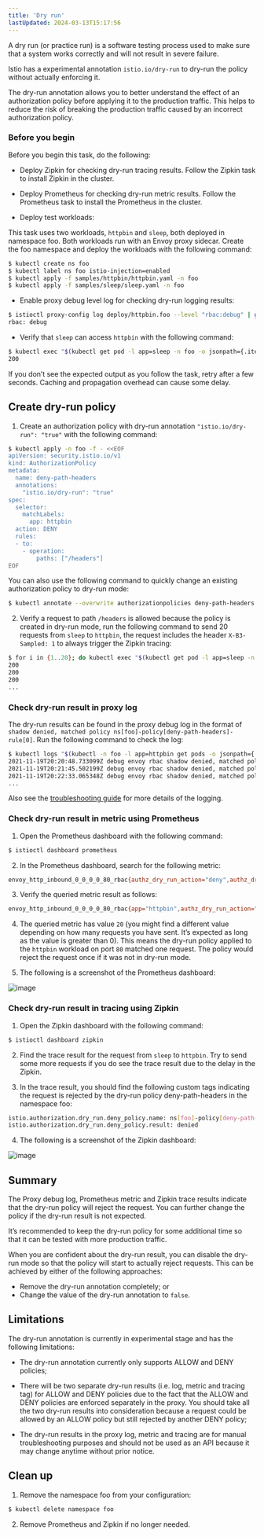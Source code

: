 ```yaml
---
title: 'Dry run'
lastUpdated: 2024-03-13T15:17:56
---
```


A dry run (or practice run) is a software testing process used to make sure that a system works correctly and will not result in severe failure.

Istio has a experimental annotation `istio.io/dry-run` to dry-run the policy without actually enforcing it.

The dry-run annotation allows you to better understand the effect of an authorization policy before applying it to the production traffic. This helps to reduce the risk of breaking the production traffic caused by an incorrect authorization policy.

### Before you begin

Before you begin this task, do the following:

- Deploy Zipkin for checking dry-run tracing results. Follow the Zipkin task to install Zipkin in the cluster.

- Deploy Prometheus for checking dry-run metric results. Follow the Prometheus task to install the Prometheus in the cluster.

- Deploy test workloads:

This task uses two workloads, `httpbin` and `sleep`, both deployed in namespace foo. Both workloads run with an Envoy proxy sidecar. Create the foo namespace and deploy the workloads with the following command:

```bash
$ kubectl create ns foo
$ kubectl label ns foo istio-injection=enabled
$ kubectl apply -f samples/httpbin/httpbin.yaml -n foo
$ kubectl apply -f samples/sleep/sleep.yaml -n foo
```

- Enable proxy debug level log for checking dry-run logging results:

```bash
$ istioctl proxy-config log deploy/httpbin.foo --level "rbac:debug" | grep rbac
rbac: debug
```

- Verify that `sleep` can access `httpbin` with the following command:

```bash
$ kubectl exec "$(kubectl get pod -l app=sleep -n foo -o jsonpath={.items..metadata.name})" -c sleep -n foo -- curl http://httpbin.foo:8000/ip -s -o /dev/null -w "%{http_code}\n"
200
```

If you don’t see the expected output as you follow the task, retry after a few seconds. Caching and propagation overhead can cause some delay.

## Create dry-run policy

1. Create an authorization policy with dry-run annotation `"istio.io/dry-run": "true"` with the following command:

```bash
$ kubectl apply -n foo -f - <<EOF
apiVersion: security.istio.io/v1
kind: AuthorizationPolicy
metadata:
  name: deny-path-headers
  annotations:
    "istio.io/dry-run": "true"
spec:
  selector:
    matchLabels:
      app: httpbin
  action: DENY
  rules:
  - to:
    - operation:
        paths: ["/headers"]
EOF
```

You can also use the following command to quickly change an existing authorization policy to dry-run mode:

```bash
$ kubectl annotate --overwrite authorizationpolicies deny-path-headers -n foo istio.io/dry-run='true'
```

2. Verify a request to path `/headers` is allowed because the policy is created in dry-run mode, run the following command to send 20 requests from `sleep` to `httpbin`, the request includes the header `X-B3-Sampled: 1` to always trigger the Zipkin tracing:

```bash
$ for i in {1..20}; do kubectl exec "$(kubectl get pod -l app=sleep -n foo -o jsonpath={.items..metadata.name})" -c sleep -n foo -- curl http://httpbin.foo:8000/headers -H "X-B3-Sampled: 1" -s -o /dev/null -w "%{http_code}\n"; done
200
200
200
...
```

### Check dry-run result in proxy log

The dry-run results can be found in the proxy debug log in the format of `shadow denied, matched policy ns[foo]-policy[deny-path-headers]-rule[0]`. Run the following command to check the log:

```bash
$ kubectl logs "$(kubectl -n foo -l app=httpbin get pods -o jsonpath={.items..metadata.name})" -c istio-proxy -n foo | grep "shadow denied"
2021-11-19T20:20:48.733099Z debug envoy rbac shadow denied, matched policy ns[foo]-policy[deny-path-headers]-rule[0]
2021-11-19T20:21:45.502199Z debug envoy rbac shadow denied, matched policy ns[foo]-policy[deny-path-headers]-rule[0]
2021-11-19T20:22:33.065348Z debug envoy rbac shadow denied, matched policy ns[foo]-policy[deny-path-headers]-rule[0]
...
```

Also see the [troubleshooting guide](https://istio.io/latest/docs/ops/common-problems/security-issues/#ensure-proxies-enforce-policies-correctly) for more details of the logging.

### Check dry-run result in metric using Prometheus

1. Open the Prometheus dashboard with the following command:

```bash
$ istioctl dashboard prometheus
```

2. In the Prometheus dashboard, search for the following metric:

```bash
envoy_http_inbound_0_0_0_0_80_rbac{authz_dry_run_action="deny",authz_dry_run_result="denied"}
```

3. Verify the queried metric result as follows:

```bash
envoy_http_inbound_0_0_0_0_80_rbac{app="httpbin",authz_dry_run_action="deny",authz_dry_run_result="denied",instance="10.44.1.11:15020",istio_io_rev="default",job="kubernetes-pods",kubernetes_namespace="foo",kubernetes_pod_name="httpbin-74fb669cc6-95qm8",pod_template_hash="74fb669cc6",security_istio_io_tlsMode="istio",service_istio_io_canonical_name="httpbin",service_istio_io_canonical_revision="v1",version="v1"}  20
```

4. The queried metric has value `20` (you might find a different value depending on how many requests you have sent. It’s expected as long as the value is greater than 0). This means the dry-run policy applied to the `httpbin` workload on port `80` matched one request. The policy would reject the request once if it was not in dry-run mode.

5. The following is a screenshot of the Prometheus dashboard:

![image](https://github.com/rlaisqls/TIL/assets/81006587/0656005b-de64-4648-973c-ed530c623251)

### Check dry-run result in tracing using Zipkin

1. Open the Zipkin dashboard with the following command:

```bash
$ istioctl dashboard zipkin
```

2. Find the trace result for the request from `sleep` to `httpbin`. Try to send some more requests if you do see the trace result due to the delay in the Zipkin.

3. In the trace result, you should find the following custom tags indicating the request is rejected by the dry-run policy deny-path-headers in the namespace foo:

```bash
istio.authorization.dry_run.deny_policy.name: ns[foo]-policy[deny-path-headers]-rule[0]
istio.authorization.dry_run.deny_policy.result: denied
```

4. The following is a screenshot of the Zipkin dashboard:

![image](https://github.com/rlaisqls/TIL/assets/81006587/98334483-1629-4590-bfaa-d38591ad4d4c)

## Summary

The Proxy debug log, Prometheus metric and Zipkin trace results indicate that the dry-run policy will reject the request. You can further change the policy if the dry-run result is not expected.

It’s recommended to keep the dry-run policy for some additional time so that it can be tested with more production traffic.

When you are confident about the dry-run result, you can disable the dry-run mode so that the policy will start to actually reject requests. This can be achieved by either of the following approaches:

- Remove the dry-run annotation completely; or
- Change the value of the dry-run annotation to `false`.

## Limitations

The dry-run annotation is currently in experimental stage and has the following limitations:

- The dry-run annotation currently only supports ALLOW and DENY policies;

- There will be two separate dry-run results (i.e. log, metric and tracing tag) for ALLOW and DENY policies due to the fact that the ALLOW and DENY policies are enforced separately in the proxy. You should take all the two dry-run results into consideration because a request could be allowed by an ALLOW policy but still rejected by another DENY policy;

- The dry-run results in the proxy log, metric and tracing are for manual troubleshooting purposes and should not be used as an API because it may change anytime without prior notice.

## Clean up

1. Remove the namespace foo from your configuration:

```bash
$ kubectl delete namespace foo
```

2. Remove Prometheus and Zipkin if no longer needed.

